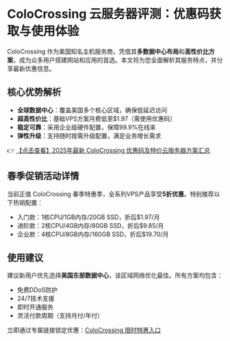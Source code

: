 # ColoCrossing 云服务器评测：优惠码获取与使用体验

ColoCrossing 作为美国知名主机服务商，凭借其**多数据中心布局**和**高性价比方案**，成为众多用户搭建网站和应用的首选。本文将为您全面解析其服务特点，并分享最新优惠信息。

## 核心优势解析

- **全球数据中心**：覆盖美国多个核心区域，确保低延迟访问
- **超高性价比**：基础VPS方案月费低至$1.97（需使用优惠码）
- **稳定可靠**：采用企业级硬件配置，保障99.9%在线率
- **弹性升级**：支持随时按需升级配置，满足业务增长需求

👉 [【点击查看】2025年最新 ColoCrossing 优惠码及特价云服务器方案汇总](https://bit.ly/ColoCrossing)

## 春季促销活动详情

当前正值 ColoCrossing 春季特惠季，全系列VPS产品享受**5折优惠**。特别推荐以下热销配置：

- 入门款：1核CPU/1GB内存/20GB SSD，折后$1.97/月
- 进阶款：2核CPU/4GB内存/80GB SSD，折后$9.85/月
- 企业款：4核CPU/8GB内存/160GB SSD，折后$19.70/月

## 使用建议

建议新用户优先选择**美国东部数据中心**，该区域网络优化最佳。所有方案均包含：
- 免费DDoS防护
- 24/7技术支援
- 即时开通服务
- 灵活付款周期（支持月付/年付）

立即通过专属链接锁定优惠：[ColoCrossing 限时特惠入口](https://bit.ly/ColoCrossing)
